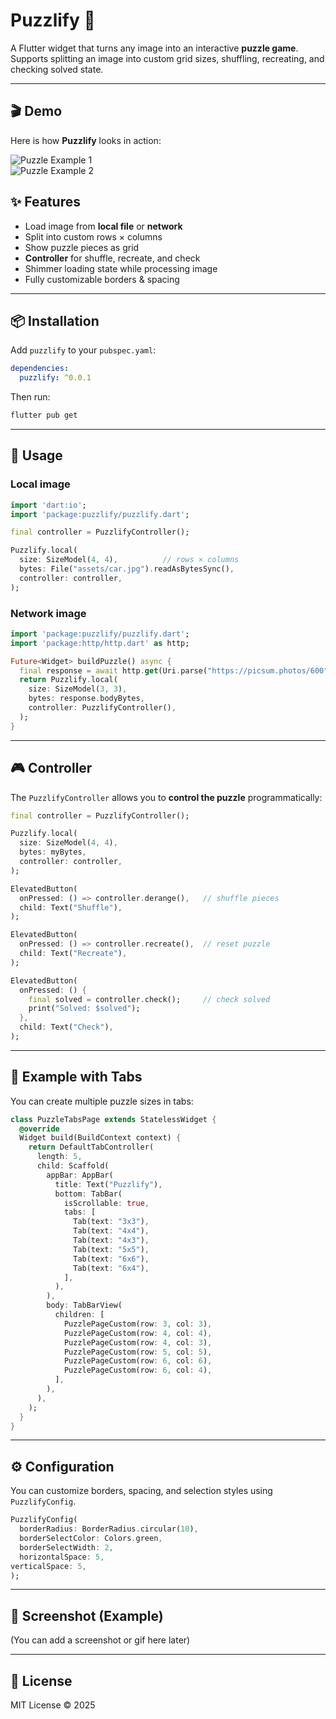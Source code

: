 # Puzzlify 🧩

A Flutter widget that turns any image into an interactive **puzzle game**.  
Supports splitting an image into custom grid sizes, shuffling, recreating, and checking solved state.

---
## 🎬 Demo

Here is how **Puzzlify** looks in action:

![Puzzle Example 1](assets/img1.png)  
![Puzzle Example 2](assets/img2.png)

## ✨ Features
- Load image from **local file** or **network**
- Split into custom rows × columns
- Show puzzle pieces as grid
- **Controller** for shuffle, recreate, and check
- Shimmer loading state while processing image
- Fully customizable borders & spacing

---

## 📦 Installation

Add `puzzlify` to your `pubspec.yaml`:

```yaml
dependencies:
  puzzlify: ^0.0.1
```

Then run:

```bash
flutter pub get
```

---

## 🚀 Usage

### Local image
```dart
import 'dart:io';
import 'package:puzzlify/puzzlify.dart';

final controller = PuzzlifyController();

Puzzlify.local(
  size: SizeModel(4, 4),          // rows × columns
  bytes: File("assets/car.jpg").readAsBytesSync(),
  controller: controller,
);
```

### Network image
```dart
import 'package:puzzlify/puzzlify.dart';
import 'package:http/http.dart' as http;

Future<Widget> buildPuzzle() async {
  final response = await http.get(Uri.parse("https://picsum.photos/600"));
  return Puzzlify.local(
    size: SizeModel(3, 3),
    bytes: response.bodyBytes,
    controller: PuzzlifyController(),
  );
}
```

---

## 🎮 Controller

The `PuzzlifyController` allows you to **control the puzzle** programmatically:

```dart
final controller = PuzzlifyController();

Puzzlify.local(
  size: SizeModel(4, 4),
  bytes: myBytes,
  controller: controller,
);

ElevatedButton(
  onPressed: () => controller.derange(),   // shuffle pieces
  child: Text("Shuffle"),
);

ElevatedButton(
  onPressed: () => controller.recreate(),  // reset puzzle
  child: Text("Recreate"),
);

ElevatedButton(
  onPressed: () {
    final solved = controller.check();     // check solved
    print("Solved: $solved");
  },
  child: Text("Check"),
);
```

---

## 📑 Example with Tabs

You can create multiple puzzle sizes in tabs:

```dart
class PuzzleTabsPage extends StatelessWidget {
  @override
  Widget build(BuildContext context) {
    return DefaultTabController(
      length: 5,
      child: Scaffold(
        appBar: AppBar(
          title: Text("Puzzlify"),
          bottom: TabBar(
            isScrollable: true,
            tabs: [
              Tab(text: "3x3"),
              Tab(text: "4x4"),
              Tab(text: "4x3"),
              Tab(text: "5x5"),
              Tab(text: "6x6"),
              Tab(text: "6x4"),
            ],
          ),
        ),
        body: TabBarView(
          children: [
            PuzzlePageCustom(row: 3, col: 3),
            PuzzlePageCustom(row: 4, col: 4),
            PuzzlePageCustom(row: 4, col: 3),
            PuzzlePageCustom(row: 5, col: 5),
            PuzzlePageCustom(row: 6, col: 6),
            PuzzlePageCustom(row: 6, col: 4),
          ],
        ),
      ),
    );
  }
}
```

---

## ⚙️ Configuration

You can customize borders, spacing, and selection styles using `PuzzlifyConfig`.

```dart
PuzzlifyConfig(
  borderRadius: BorderRadius.circular(10),
  borderSelectColor: Colors.green,
  borderSelectWidth: 2,
  horizontalSpace: 5,
verticalSpace: 5,
);
```

---

## 📸 Screenshot (Example)

(You can add a screenshot or gif here later)

---

## 📄 License

MIT License © 2025
